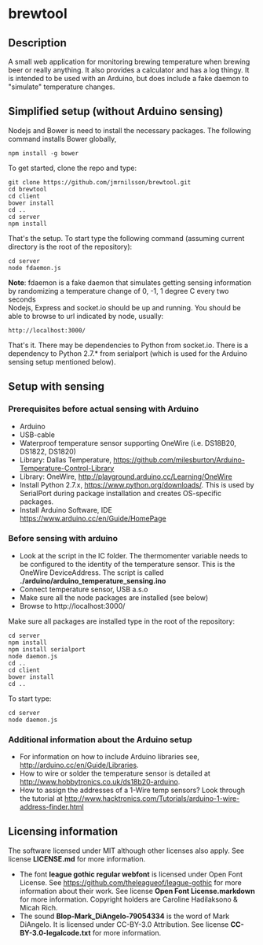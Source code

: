 # brewtool

## Description
A small web application for monitoring brewing temperature when brewing beer or really anything. It also provides a calculator and has a log thingy. It is intended to be used with an Arduino, but does include a fake daemon to "simulate" temperature changes. 

## Simplified setup (without Arduino sensing)
Nodejs and Bower is need to install the necessary packages. The following command installs Bower globally,

    npm install -g bower
    
To get started, clone the repo and type:

    git clone https://github.com/jmrnilsson/brewtool.git
    cd brewtool
    cd client
    bower install
    cd ..
    cd server
    npm install

That's the setup. To start type the following command (assuming current directory is the root of the repository):

    cd server
    node fdaemon.js

__Note__: fdaemon is a fake daemon that simulates getting sensing information by randomizing a temperature change of 0, -1, 1 degree C every two seconds   
Nodejs, Express and socket.io should be up and running. You should be able to browse to url indicated by node, usually:

    http://localhost:3000/
    
That's it. There may be dependencies to Python from socket.io. There is a dependency to Python 2.7.* from serialport (which is used for the Arduino sensing setup mentioned below).

## Setup with sensing
### Prerequisites before actual sensing with Arduino
* Arduino 
* USB-cable
* Waterproof temperature sensor supporting OneWire (i.e. DS18B20, DS1822, DS1820)
* Library: Dallas Temperature, https://github.com/milesburton/Arduino-Temperature-Control-Library
* Library: OneWire, http://playground.arduino.cc/Learning/OneWire
* Install Python 2.7.x, https://www.python.org/downloads/. This is used by SerialPort during package installation and creates OS-specific packages.
* Install Arduino Software, IDE https://www.arduino.cc/en/Guide/HomePage

### Before sensing with arduino 
* Look at the script in the IC folder. The thermomenter variable needs to be configured to the identity of the temperature sensor. This is the OneWire DeviceAddress. The script is called __./arduino/arduino_temperature_sensing.ino__
* Connect temperature sensor, USB a.s.o
* Make sure all the node packages are installed (see below)
* Browse to http://localhost:3000/

Make sure all packages are installed type in the root of the repository:

    cd server
    npm install 
    npm install serialport
    node daemon.js
    cd ..
    cd client
    bower install
    cd ..

To start type:

    cd server
    node daemon.js

### Additional information about the Arduino setup
* For information on how to include Arduino libraries see, http://arduino.cc/en/Guide/Libraries. 
* How to wire or solder the temperature sensor is detailed at http://www.hobbytronics.co.uk/ds18b20-arduino.
* How to assign the addresses of a 1-Wire temp sensors? Look through the tutorial at http://www.hacktronics.com/Tutorials/arduino-1-wire-address-finder.html

## Licensing information 
The software licensed under MIT although other licenses also apply. See license __LICENSE.md__ for more information. 
* The font __league gothic regular webfont__ is licensed under Open Font License. See https://github.com/theleagueof/league-gothic for more information about their work. See license __Open Font License.markdown__ for more information. Copyright holders are Caroline Hadilaksono & Micah Rich. 
* The sound __Blop-Mark_DiAngelo-79054334__ is the word of Mark DiAngelo. It is licensed under CC-BY-3.0 Attribution. See license __CC-BY-3.0-legalcode.txt__ for more information.
